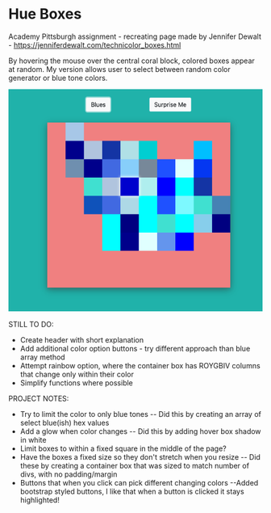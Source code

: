 # Hue Boxes

Academy Pittsburgh assignment - recreating page made by Jennifer Dewalt - https://jenniferdewalt.com/technicolor_boxes.html

By hovering the mouse over the central coral block, colored boxes appear at random.
My version allows user to select between random color generator or blue tone colors. 

![Image of Hue Boxes](https://github.com/reg710/Hue-Boxes/blob/main/HueBoxes-SampleImage.png)

STILL TO DO:
- Create header with short explanation
- Add additional color option buttons - try different approach than blue array method
- Attempt rainbow option, where the container box has ROYGBIV columns that change only within their color
- Simplify functions where possible 

PROJECT NOTES:
- Try to limit the color to only blue tones
    -- Did this by creating an array of select blue(ish) hex values 
- Add a glow when color changes
    -- Did this by adding hover box shadow in white
- Limit boxes to within a fixed square in the middle of the page?
- Have the boxes a fixed size so they don't stretch when you resize
    -- Did these by creating a container box that was sized to match number of divs, with no padding/margin
- Buttons that when you click can pick different changing colors 
    --Added bootstrap styled buttons, I like that when a button is clicked it stays highlighted!


